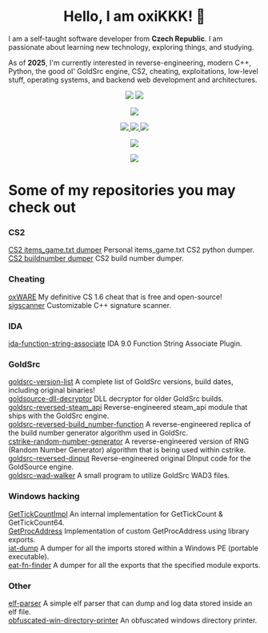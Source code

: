 <div>
 <h1 align="center">Hello, I am oxiKKK! 👋</h1>
 <p>I am a self-taught software developer from <b>Czech Republic</b>. I am passionate about learning new technology, exploring things, and studying.</p>
 <p>As of <b>2025</b>, I'm currently interested in reverse-engineering, modern C++, Python, the good ol' GoldSrc engine, CS2, cheating, exploitations, low-level stuff, operating systems, and backend web development and architectures.</p>
</div>


<div id="header" align="center">
  <p>
    <img src="https://img.shields.io/github/followers/oxiKKK?style=social/"></img>
    <img src="https://img.shields.io/github/stars/oxiKKK?style=social/"></img>
  </p>
  <p>
    <img src="https://komarev.com/ghpvc/?username=oxiKKK&color=blue"></img>
  </p>
  <p>
    <a href="https://www.youtube.com/c/OX666">
      <img src="https://img.shields.io/badge/YouTube-red?style=for-the-badge&logo=youtube&logoColor=white/"></img>
    </a>
    <a href="https://steamcommunity.com/id/oxiKKK">
      <img src="https://img.shields.io/badge/Steam-blue?style=for-the-badge&logo=steam&logoColor=white/"></img>
    </a>
    <a href="https://discordapp.com/users/363390198563864576/">
      <img src="https://img.shields.io/badge/Discord-white?style=for-the-badge&logo=discord&logoColor=white/"></img>
    </a>
  </p>
  <p>
    <a href="https://oxikkk.xyz/">
      <img src="https://img.shields.io/website?down_message=down%20%3A%28&label=PERSONAL%20BLOG&style=for-the-badge&up_message=up%21%20%3A%29&url=https%3A%2F%2Foxikkk.github.io%2F&logoColor=yellowgreen"></img></a>
    </a>
  </p>
  
  <img src="https://github-readme-stats-sigma-five.vercel.app/api/top-langs/?username=oxiKKK&hide_border=true&layout=compact" align="center" />
</div>

<div id="repos">
  <h1>Some of my repositories you may check out</h1>

  <h3>CS2</h3>
  <a href="https://github.com/oxiKKK/cs2-items-game-dumper">CS2 items_game.txt dumper</a> Personal items_game.txt CS2 python dumper.<br>
  <a href="https://github.com/oxiKKK/cs2-buildnumber-dumper">CS2 buildnumber dumper</a> CS2 build number dumper.<br>
 
  <h3>Cheating</h3>
  <a href="https://github.com/oxiKKK/oxware">oxWARE</a> My definitive CS 1.6 cheat that is free and open-source!<br>
  <a href="https://github.com/oxiKKK/sigscanner">sigscanner</a> Customizable C++ signature scanner.<br>

  <h3>IDA</h3>
  <a href="https://github.com/oxiKKK/ida-function-string-associate">ida-function-string-associate</a> IDA 9.0 Function String Associate Plugin.<br>

  <h3>GoldSrc</h3>
  <a href="https://github.com/oxiKKK/goldsrc-version-list">goldsrc-version-list</a> A complete list of GoldSrc versions, build dates, including original binaries!<br>
  <a href="https://github.com/oxiKKK/goldsource-dll-decryptor">goldsource-dll-decryptor</a> DLL decryptor for older GoldSrc builds.<br>
  <a href="https://github.com/oxiKKK/goldsrc-reversed-steam_api">goldsrc-reversed-steam_api</a> Reverse-engineered steam_api module that ships with the GoldSrc engine.<br>
  <a href="https://github.com/oxiKKK/goldsrc-reversed-build_number-function">goldsrc-reversed-build_number-function</a> A reverse-engineered replica of the build number generator algorithm used in GoldSrc.<br>
  <a href="https://github.com/oxiKKK/cstrike-random-number-generator">cstrike-random-number-generator</a> A reverse-engineered version of RNG (Random Number Generator) algorithm that is being used within cstrike.<br>
  <a href="https://github.com/oxiKKK/goldsrc-reversed-dinput">goldsrc-reversed-dinput</a> Reverse-engineered original DInput code for the GoldSource engine.<br>
  <a href="https://github.com/oxiKKK/goldsrc-wad-walker">goldsrc-wad-walker</a> A small program to utilize GoldSrc WAD3 files.<br>

  <h3>Windows hacking</h3>
  <a href="https://github.com/oxiKKK/GetTickCountImpl">GetTickCountImpl</a> An internal implementation for GetTickCount & GetTickCount64.<br>
  <a href="https://github.com/oxiKKK/GetProcAddress">GetProcAddress</a> Implementation of custom GetProcAddress using library exports.<br>
  <a href="https://github.com/oxiKKK/iat-dump">iat-dump</a> A dumper for all the imports stored within a Windows PE (portable executable).<br>
  <a href="https://github.com/oxiKKK/eat-fn-finder">eat-fn-finder</a> A dumper for all the exports that the specified module exports.<br>

  <h3>Other</h3>
  <a href="https://github.com/oxiKKK/elf-parser">elf-parser</a> A simple elf parser that can dump and log data stored inside an elf file.<br>
  <a href="https://github.com/oxiKKK/obfuscated-win-directory-printer">obfuscated-win-directory-printer</a> An obfuscated windows directory printer.<br>

</div>

</body>
